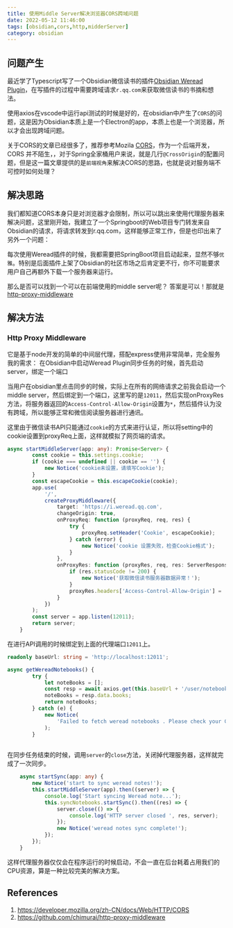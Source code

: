 ```yaml
---
title: 使用Middle Server解决浏览器CORS跨域问题
date: 2022-05-12 11:46:00
tags: [obsidian,cors,http,midderServer]
category: obsidian
---
```


## 问题产生

最近学了Typescript写了一个Obsidian微信读书的插件[Obsidian Weread Plugin](https://github.com/zhaohongxuan/obsidian-weread-plugin)，在写插件的过程中需要跨域请求`r.qq.com`来获取微信读书的书摘和想法。

使用axios在vscode中运行api测试的时候是好的，在obsidian中产生了`CORS`的问题，这是因为Obsidian本质上是一个Electron的app，本质上也是一个浏览器，所以才会出现跨域问题。

关于CORS的文章已经很多了，推荐参考Mozila [CORS](https://developer.mozilla.org/zh-CN/docs/Web/HTTP/CORS)，作为一个后端开发，CORS 并不陌生，，对于Spring全家桶用户来说，就是几行`@CrossOrigin`的配置问题，但是这一篇文章提供的是`前端视角`来解决CORS的思路，也就是说对服务端不可控时如何处理？

## 解决思路

我们都知道CORS本身只是对浏览器才会限制，所以可以跳出来使用代理服务器来解决问题，这里刚开始，我建立了一个Springboot的Web项目专门转发来自Obsidian的请求，将请求转发到r.qq.com，这样能够正常工作，但是也印出来了另外一个问题：

每次使用Weread插件的时候，我都需要把SpringBoot项目启动起来，显然不够`优雅`。特别是后面插件上架了Obsidian的社区市场之后肯定更不行，你不可能要求用户自己再额外下载一个服务器来运行。

那么是否可以找到一个可以在前端使用的middle server呢？ 答案是可以！那就是[http-proxy-middleware](https://github.com/chimurai/http-proxy-middleware)

<!-- more -->

## 解决方法

### Http Proxy Middleware

它是基于node开发的简单的中间层代理，搭配express使用非常简单，完全服务我的需求：
在Obsidian中启动Weread Plugin同步任务的时候，首先启动server，绑定一个端口

当用户在obsidian里点击同步的时候，实际上在所有的网络请求之前我会启动一个middle server，然后绑定到一个端口，这里写的是`12011`，然后实现onProxyRes方法，将服务器返回的`Access-Control-Allow-Origin`设置为`*`，然后插件认为没有跨域，所以能够正常和微信阅读服务器进行通讯。

这里由于微信读书API只能通过`cookie`的方式来进行认证，所以将setting中的cookie设置到proxyReq上面，这样就模拟了网页端的请求。

```typescript
async startMiddleServer(app: any): Promise<Server> {
		const cookie = this.settings.cookie;
		if (cookie === undefined || cookie == '') {
			new Notice('cookie未设置，请填写Cookie');
		}
		const escapeCookie = this.escapeCookie(cookie);
		app.use(
			'/',
			createProxyMiddleware({
				target: 'https://i.weread.qq.com',
				changeOrigin: true,
				onProxyReq: function (proxyReq, req, res) {
					try {
						proxyReq.setHeader('Cookie', escapeCookie);
					} catch (error) {
						new Notice('cookie 设置失败，检查Cookie格式');
					}
				},
				onProxyRes: function (proxyRes, req, res: ServerResponse) {
					if (res.statusCode != 200) {
						new Notice('获取微信读书服务器数据异常！');
					}
					proxyRes.headers['Access-Control-Allow-Origin'] = '*';
				}
			})
		);
		const server = app.listen(12011);
		return server;
	}

```

在进行API调用的时候绑定到上面的代理端口`12011`上。

```typescript
readonly baseUrl: string = 'http://localhost:12011';

async getWereadNotebooks() {
		try {
			let noteBooks = [];
			const resp = await axios.get(this.baseUrl + '/user/notebooks', {});
			noteBooks = resp.data.books;
			return noteBooks;
		} catch (e) {
			new Notice(
				'Failed to fetch weread notebooks . Please check your Cookie and try again.'
			);
		}
	
```

在同步任务结束的时候，调用`server`的`close`方法，关闭掉代理服务器，这样就完成了一次同步。

```typescript
	async startSync(app: any) {
		new Notice('start to sync weread notes!');
		this.startMiddleServer(app).then((server) => {
			console.log('Start syncing Weread note...');
			this.syncNotebooks.startSync().then((res) => {
				server.close(() => {
					console.log('HTTP server closed ', res, server);
				});
				new Notice('weread notes sync complete!');
			});
		});
	}
```

这样代理服务器仅仅会在程序运行的时候启动，不会一直在后台耗着占用我们的CPU资源，算是一种比较完美的解决方案。

## References
1.  https://developer.mozilla.org/zh-CN/docs/Web/HTTP/CORS
2.  https://github.com/chimurai/http-proxy-middleware 